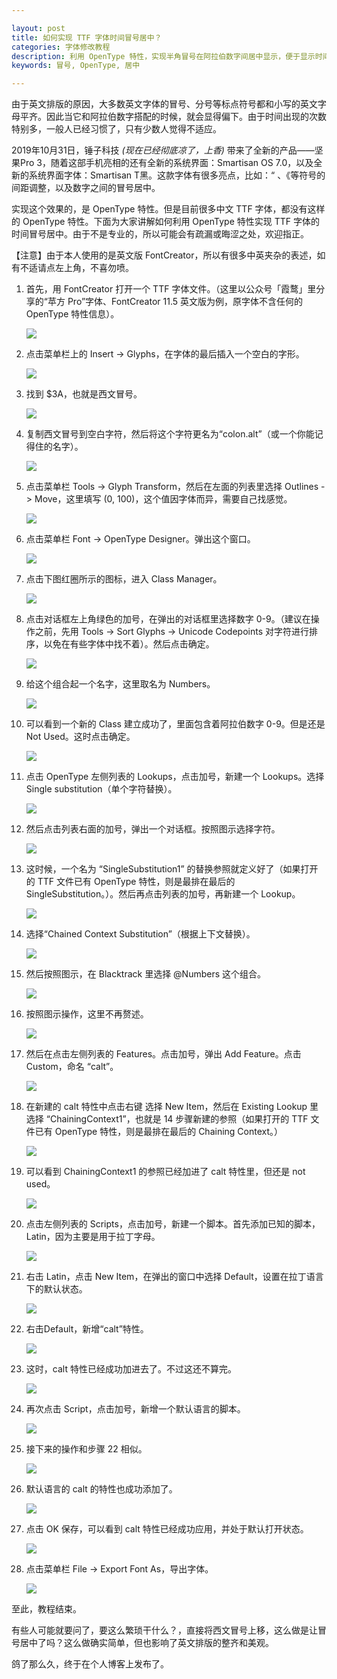 ```yaml
---

layout: post
title: 如何实现 TTF 字体时间冒号居中？
categories: 字体修改教程
description: 利用 OpenType 特性，实现半角冒号在阿拉伯数字间居中显示，便于显示时间。
keywords: 冒号, OpenType, 居中

---
```


由于英文排版的原因，大多数英文字体的冒号、分号等标点符号都和小写的英文字母平齐。因此当它和阿拉伯数字搭配的时候，就会显得偏下。由于时间出现的次数特别多，一般人已经习惯了，只有少数人觉得不适应。

 

2019年10月31日，锤子科技 *(现在已经彻底凉了，上香)* 带来了全新的产品——坚果Pro 3，随着这部手机亮相的还有全新的系统界面：Smartisan OS 7.0，以及全新的系统界面字体：Smartisan T黑。这款字体有很多亮点，比如：“ 、《等符号的间距调整，以及数字之间的冒号居中。

 

实现这个效果的，是 OpenType 特性。但是目前很多中文 TTF 字体，都没有这样的 OpenType 特性。下面为大家讲解如何利用 OpenType 特性实现 TTF 字体的时间冒号居中。由于不是专业的，所以可能会有疏漏或晦涩之处，欢迎指正。

 

【注意】由于本人使用的是英文版 FontCreator，所以有很多中英夹杂的表述，如有不适请点左上角，不喜勿喷。

1. 首先，用 FontCreator 打开一个 TTF 字体文件。（这里以公众号「霞鹜」里分享的“苹方 Pro”字体、FontCreator 11.5 英文版为例，原字体不含任何的 OpenType 特性信息）。

   ![](\images\posts\colon-between-digits\s01.png)

2. 点击菜单栏上的 Insert -> Glyphs，在字体的最后插入一个空白的字形。

   ![](\images\posts\colon-between-digits\s02.png)

3. 找到 $3A，也就是西文冒号。

   ![](\images\posts\colon-between-digits\s03.png)

4. 复制西文冒号到空白字符，然后将这个字符更名为“colon.alt”（或一个你能记得住的名字）。

   ![](\images\posts\colon-between-digits\s04.png)

5. 点击菜单栏 Tools -> Glyph Transform，然后在左面的列表里选择 Outlines -> Move，这里填写 (0, 100)，这个值因字体而异，需要自己找感觉。

   ![](\images\posts\colon-between-digits\s05.png)

6. 点击菜单栏 Font -> OpenType Designer。弹出这个窗口。

   ![](\images\posts\colon-between-digits\s06.png)

7. 点击下图红圈所示的图标，进入 Class Manager。

   ![](\images\posts\colon-between-digits\s07.png)

8. 点击对话框左上角绿色的加号，在弹出的对话框里选择数字 0-9。（建议在操作之前，先用 Tools -> Sort Glyphs -> Unicode Codepoints 对字符进行排序，以免在有些字体中找不着）。然后点击确定。

   ![](\images\posts\colon-between-digits\s08.png)

9. 给这个组合起一个名字，这里取名为 Numbers。

   ![](\images\posts\colon-between-digits\s09.png)

10. 可以看到一个新的 Class 建立成功了，里面包含着阿拉伯数字 0-9。但是还是 Not Used。这时点击确定。

    ![](\images\posts\colon-between-digits\s10.png)

11. 点击 OpenType 左侧列表的 Lookups，点击加号，新建一个 Lookups。选择 Single substitution（单个字符替换）。

    ![](\images\posts\colon-between-digits\s11.png)

12. 然后点击列表右面的加号，弹出一个对话框。按照图示选择字符。

    ![](\images\posts\colon-between-digits\s12.png)

13. 这时候，一个名为 “SingleSubstitution1” 的替换参照就定义好了（如果打开的 TTF 文件已有 OpenType 特性，则是最排在最后的 SingleSubstitution。）。然后再点击列表的加号，再新建一个 Lookup。

    ![](\images\posts\colon-between-digits\s13.png)

14. 选择“Chained Context Substitution”（根据上下文替换）。

    ![](\images\posts\colon-between-digits\s14.png)

15. 然后按照图示，在 Blacktrack 里选择 @Numbers 这个组合。

    ![](\images\posts\colon-between-digits\s15.png)

16. 按照图示操作，这里不再赘述。

    ![](\images\posts\colon-between-digits\s16.png)

17. 然后在点击左侧列表的 Features。点击加号，弹出 Add Feature。点击 Custom，命名 “calt”。

    ![](\images\posts\colon-between-digits\s17.png)

18. 在新建的 calt 特性中点击右键 选择 New Item，然后在 Existing Lookup 里选择 “ChainingContext1”，也就是 14 步骤新建的参照（如果打开的 TTF 文件已有 OpenType 特性，则是最排在最后的 Chaining Context。）

    ![](\images\posts\colon-between-digits\s18.png)

19. 可以看到 ChainingContext1 的参照已经加进了 calt 特性里，但还是 not used。

    ![](\images\posts\colon-between-digits\s19.png)

20. 点击左侧列表的 Scripts，点击加号，新建一个脚本。首先添加已知的脚本，Latin，因为主要是用于拉丁字母。

    ![](\images\posts\colon-between-digits\s20.png)

21. 右击 Latin，点击 New Item，在弹出的窗口中选择 Default，设置在拉丁语言下的默认状态。

    ![](\images\posts\colon-between-digits\s21.png)

22. 右击Default，新增“calt”特性。

    ![](\images\posts\colon-between-digits\s22.png)

23. 这时，calt 特性已经成功加进去了。不过这还不算完。

    ![](\images\posts\colon-between-digits\s23.png)

24. 再次点击 Script，点击加号，新增一个默认语言的脚本。

    ![](\images\posts\colon-between-digits\s24.png)

25. 接下来的操作和步骤 22 相似。

    ![](\images\posts\colon-between-digits\s25.png)

26. 默认语言的 calt 的特性也成功添加了。

    ![](\images\posts\colon-between-digits\s26.png)

27. 点击 OK 保存，可以看到 calt 特性已经成功应用，并处于默认打开状态。

    ![](\images\posts\colon-between-digits\s27.png)

28. 点击菜单栏 File -> Export Font As，导出字体。

    ![](\images\posts\colon-between-digits\s28.png)

至此，教程结束。

有些人可能就要问了，要这么繁琐干什么？，直接将西文冒号上移，这么做是让冒号居中了吗？这么做确实简单，但也影响了英文排版的整齐和美观。

鸽了那么久，终于在个人博客上发布了。

